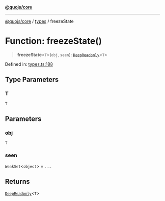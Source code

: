 [**@quojs/core**](../../README.md)

***

[@quojs/core](../../README.md) / [types](../README.md) / freezeState

# Function: freezeState()

> **freezeState**\<`T`\>(`obj`, `seen`): [`DeepReadonly`](../type-aliases/DeepReadonly.md)\<`T`\>

Defined in: [types.ts:188](https://github.com/quojs/quojs/blob/bb0aab212261db76d8cdd24be568e1eb39570c11/packages/core/src/types.ts#L188)

## Type Parameters

### T

`T`

## Parameters

### obj

`T`

### seen

`WeakSet`\<`object`\> = `...`

## Returns

[`DeepReadonly`](../type-aliases/DeepReadonly.md)\<`T`\>
